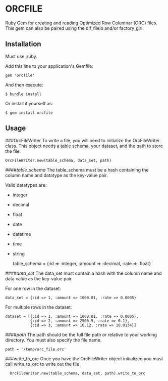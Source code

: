 # ORCFILE
Ruby Gem for creating and reading Optimized Row Columnar (ORC) files.
This gem can also be paired using the dif_fileio and/or factory_girl.

## Installation
Must use jruby.

Add this line to your application's Gemfile:

    gem 'orcfile'

And then execute:

    $ bundle install

Or install it yourself as:

    $ gem install orcfile

## Usage
###OrcFileWriter
To write a file, you will need to initialize the OrcFileWriter class.
This object needs a table schema, your dataset, and the path to store the file.
    
    OrcFileWriter.new(table_schema, data_set, path) 
####*table_schema*
The table_schema must be a hash containing the column name and datatype as the key-value pair.
      
Valid datatypes are:    
- integer 
- decimal
- float
- date
- datetime
- time
- string  

    
    table_schema = {:id => :integer, :amount => :decimal, :rate => :float}
    
####*data_set*
The data_set must contain a hash with the column name and data value as the key-value pair.

For one row in the dataset:

    data_set = {:id => 1, :amount => 1000.01, :rate => 0.0005}
    
For multiple rows in the dataset:

    dataset = [{:id => 1, :amount => 1000.01, :rate => 0.0005},
               {:id => 2, :amount => 2500.5, :rate => 0.1},
               {:id => 3, :amount => 10.12, :rate => 10.0134}]

####*path*
The path should be the full file path or relative to your working directory. You must also specify the file name.

    path = '/temp/orc_file.orc'
    
    
###write_to_orc
Once you have the OrcFileWriter object initialized you must call write_to_orc to write out the file

      OrcFileWriter.new(table_schema, data_set, path).write_to_orc

